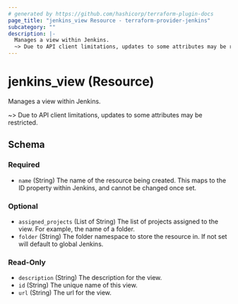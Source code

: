 ```yaml
---
# generated by https://github.com/hashicorp/terraform-plugin-docs
page_title: "jenkins_view Resource - terraform-provider-jenkins"
subcategory: ""
description: |-
  Manages a view within Jenkins.
  ~> Due to API client limitations, updates to some attributes may be restricted.
---
```


# jenkins_view (Resource)

Manages a view within Jenkins.

~> Due to API client limitations, updates to some attributes may be restricted.



<!-- schema generated by tfplugindocs -->
## Schema

### Required

- `name` (String) The name of the resource being created. This maps to the ID property within Jenkins, and cannot be changed once set.

### Optional

- `assigned_projects` (List of String) The list of projects assigned to the view. For example, the name of a folder.
- `folder` (String) The folder namespace to store the resource in. If not set will default to global Jenkins.

### Read-Only

- `description` (String) The description for the view.
- `id` (String) The unique name of this view.
- `url` (String) The url for the view.
